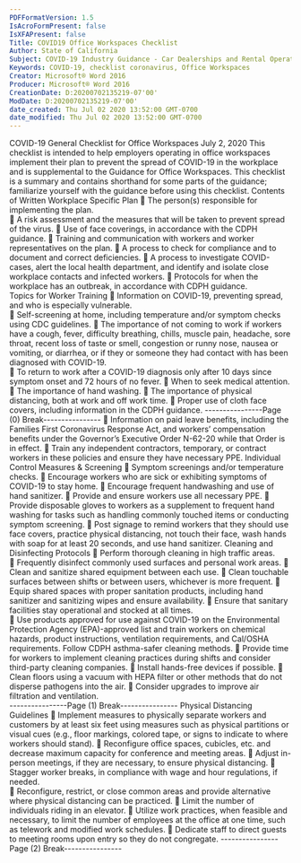 ```yaml
---
PDFFormatVersion: 1.5
IsAcroFormPresent: false
IsXFAPresent: false
Title: COVID19 Office Workspaces Checklist
Author: State of California
Subject: COVID-19 Industry Guidance - Car Dealerships and Rental Operators
Keywords: COVID-19, checklist coronavirus, Office Workspaces
Creator: Microsoft® Word 2016
Producer: Microsoft® Word 2016
CreationDate: D:20200702135219-07'00'
ModDate: D:20200702135219-07'00'
date_created: Thu Jul 02 2020 13:52:00 GMT-0700
date_modified: Thu Jul 02 2020 13:52:00 GMT-0700
---
```

 
COVID-19 General Checklist 
for Office Workspaces 
July 2, 2020 
This checklist is intended to help employers operating in office workspaces implement their plan 
to prevent the spread of COVID-19 in the workplace and is supplemental to the Guidance for 
Office Workspaces. This checklist is a summary and contains shorthand for some parts of the 
guidance; familiarize yourself with the guidance before using this checklist. 
Contents of Written Workplace Specific Plan 
 The person(s) responsible for implementing the plan.  
 A risk assessment and the measures that will be taken to prevent spread of the 
virus. 
 Use of face coverings, in accordance with the CDPH guidance. 
 Training and communication with workers and worker representatives on the 
plan. 
 A process to check for compliance and to document and correct deficiencies. 
 A process to investigate COVID-cases, alert the local health department, and 
identify and isolate close workplace contacts and infected workers. 
 Protocols for when the workplace has an outbreak, in accordance with CDPH 
guidance.  
Topics for Worker Training 
 Information on COVID-19, preventing spread, and who is especially vulnerable.  
 Self-screening at home, including temperature and/or symptom checks using 
CDC guidelines. 
 The importance of not coming to work if workers have a cough, fever, difficulty 
breathing, chills, muscle pain, headache, sore throat, recent loss of taste or smell, 
congestion or runny nose, nausea or vomiting, or diarrhea, or if they or someone 
they had contact with has been diagnosed with COVID-19.  
 To return to work after a COVID-19 diagnosis only after 10 days since symptom 
onset and 72 hours of no fever. 
 When to seek medical attention. 
 The importance of hand washing. 
 The importance of physical distancing, both at work and off work time. 
 Proper use of cloth face covers, including information in the CDPH guidance. 
----------------Page (0) Break----------------
 Information on paid leave benefits, including the Families First Coronavirus 
Response Act, and workers’ compensation benefits under the Governor’s 
Executive Order N-62-20 while that Order is in effect. 
 Train any independent contractors, temporary, or contract workers in these 
policies and ensure they have necessary PPE. 
Individual Control Measures & Screening 
 Symptom screenings and/or temperature checks. 
 Encourage workers who are sick or exhibiting symptoms of COVID-19 to stay 
home. 
 Encourage frequent handwashing and use of hand sanitizer. 
 Provide and ensure workers use all necessary PPE. 
 Provide disposable gloves to workers as a supplement to frequent hand washing 
for tasks such as handling commonly touched items or conducting symptom 
screening. 
 Post signage to remind workers that they should use face covers, practice 
physical distancing, not touch their face, wash hands with soap for at least 20 
seconds, and use hand sanitizer. 
Cleaning and Disinfecting Protocols 
 Perform thorough cleaning in high traffic areas.  
 Frequently disinfect commonly used surfaces and personal work areas. 
 Clean and sanitize shared equipment between each use. 
 Clean touchable surfaces between shifts or between users, whichever is more 
frequent. 
 Equip shared spaces with proper sanitation products, including hand sanitizer and 
sanitizing wipes and ensure availability. 
 Ensure that sanitary facilities stay operational and stocked at all times.  
 Use products approved for use against COVID-19 on the Environmental Protection 
Agency (EPA)-approved list and train workers on chemical hazards, product 
instructions, ventilation requirements, and Cal/OSHA requirements. Follow CDPH 
asthma-safer cleaning methods. 
 Provide time for workers to implement cleaning practices during shifts and 
consider third-party cleaning companies. 
 Install hands-free devices if possible. 
 Clean floors using a vacuum with HEPA filter or other methods that do not 
disperse pathogens into the air. 
 Consider upgrades to improve air filtration and ventilation.  
----------------Page (1) Break----------------
Physical Distancing Guidelines 
 Implement measures to physically separate workers and customers by at least six 
feet using measures such as physical partitions or visual cues (e.g., floor markings, 
colored tape, or signs to indicate to where workers should stand). 
 Reconfigure office spaces, cubicles, etc. and decrease maximum capacity for 
conference and meeting areas. 
 Adjust in-person meetings, if they are necessary, to ensure physical distancing. 
 Stagger worker breaks, in compliance with wage and hour regulations, if needed.  
 Reconfigure, restrict, or close common areas and provide alternative where 
physical distancing can be practiced. 
 Limit the number of individuals riding in an elevator. 
 Utilize work practices, when feasible and necessary, to limit the number of 
employees at the office at one time, such as telework and modified work 
schedules. 
 Dedicate staff to direct guests to meeting rooms upon entry so they do not 
congregate. 
----------------Page (2) Break----------------
